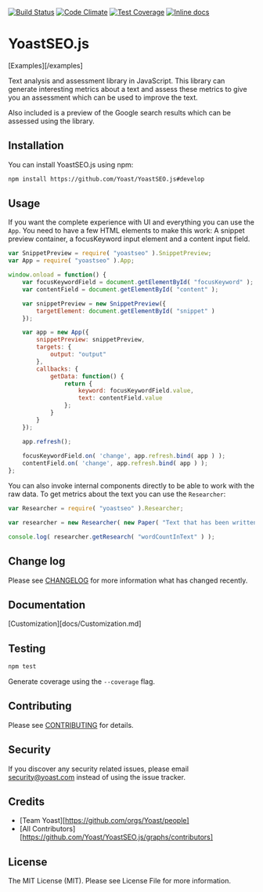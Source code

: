 [![Build Status](https://travis-ci.org/Yoast/YoastSEO.js.svg?branch=master)](https://travis-ci.org/Yoast/js-text-analysis)
[![Code Climate](https://codeclimate.com/repos/5524f75d69568028f6000fda/badges/f503961401819f93c64c/gpa.svg)](https://codeclimate.com/repos/5524f75d69568028f6000fda/feed)
[![Test Coverage](https://codeclimate.com/repos/5524f75d69568028f6000fda/badges/f503961401819f93c64c/coverage.svg)](https://codeclimate.com/repos/5524f75d69568028f6000fda/coverage)
[![Inline docs](http://inch-ci.org/github/yoast/yoastseo.js.svg?branch=master)](http://inch-ci.org/github/yoast/yoastseo.js)

# YoastSEO.js

[Examples][/examples]

Text analysis and assessment library in JavaScript. This library can generate interesting metrics about a text and assess these metrics to give you an assessment which can be used to improve the text.

Also included is a preview of the Google search results which can be assessed using the library.

## Installation

You can install YoastSEO.js using npm:

```bash
npm install https://github.com/Yoast/YoastSEO.js#develop
```

## Usage

If you want the complete experience with UI and everything you can use the `App`. You need to have a few HTML elements to make this work: A snippet preview container, a focusKeyword input element and a content input field.

```js
var SnippetPreview = require( "yoastseo" ).SnippetPreview;
var App = require( "yoastseo" ).App;

window.onload = function() {
	var focusKeywordField = document.getElementById( "focusKeyword" );
	var contentField = document.getElementById( "content" );

	var snippetPreview = new SnippetPreview({
		targetElement: document.getElementById( "snippet" )
	});

	var app = new App({
		snippetPreview: snippetPreview,
		targets: {
			output: "output"
		},
		callbacks: {
			getData: function() {
				return {
					keyword: focusKeywordField.value,
					text: contentField.value
				};
			}
		}
	});

	app.refresh();
	
	focusKeywordField.on( 'change', app.refresh.bind( app ) );
	contentField.on( 'change', app.refresh.bind( app ) );
};
```

You can also invoke internal components directly to be able to work with the raw data. To get metrics about the text you can use the `Researcher`:

```js
var Researcher = require( "yoastseo" ).Researcher;

var researcher = new Researcher( new Paper( "Text that has been written" ) );

console.log( researcher.getResearch( "wordCountInText" ) );
```

## Change log

Please see [CHANGELOG](CHANGELOG.md) for more information what has changed recently.

## Documentation

[Customization][docs/Customization.md]

## Testing

```bash
npm test
```

Generate coverage using the `--coverage` flag.

## Contributing

Please see [CONTRIBUTING](CONTRIBUTING.md) for details.

## Security

If you discover any security related issues, please email security@yoast.com instead of using the issue tracker.

## Credits

- [Team Yoast][https://github.com/orgs/Yoast/people]
- [All Contributors][https://github.com/Yoast/YoastSEO.js/graphs/contributors]

## License

The MIT License (MIT). Please see License File for more information.
